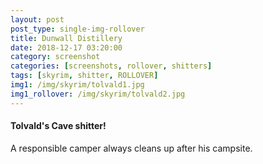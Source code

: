 ```yaml
---
layout: post
post_type: single-img-rollover
title: Dunwall Distillery
date: 2018-12-17 03:20:00
category: screenshot
categories: [screenshots, rollover, shitters]
tags: [skyrim, shitter, ROLLOVER]
img1: /img/skyrim/tolvald1.jpg
img1_rollover: /img/skyrim/tolvald2.jpg
---
```

#### Tolvald's Cave shitter!

A responsible camper always cleans up after his campsite.
